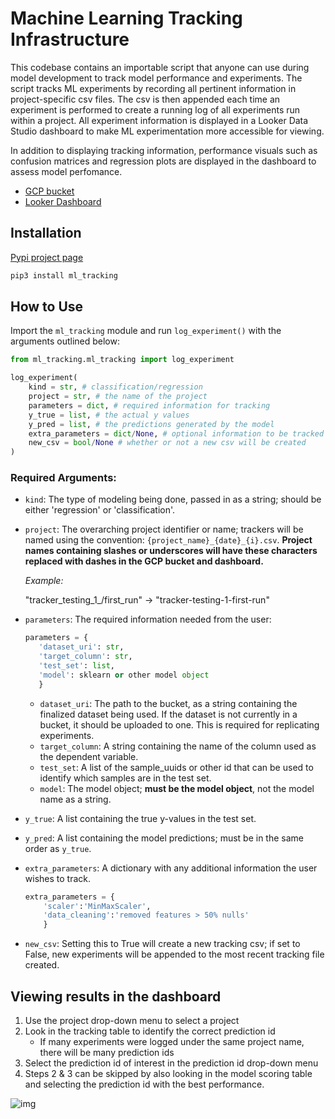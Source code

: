# Machine Learning Tracking Infrastructure
This codebase contains an importable script that anyone can use during model development to track model performance and experiments. The script tracks ML experiments by recording all pertinent information in project-specific csv files. The csv is then appended each time an experiment is performed to create a running log of all experiments run within a project. All experiment information is displayed in a Looker Data Studio dashboard to make ML experimentation more accessible for viewing.

In addition to displaying tracking information, performance visuals such as confusion matrices and regression plots are displayed in the dashboard to assess model perfomance.

- [GCP bucket](https://console.cloud.google.com/storage/browser/production-patternag-ds-ml-tracking)
- [Looker Dashboard](https://lookerstudio.google.com/s/uLeEtSVV8hU)

## Installation
[Pypi project page](https://pypi.org/project/ml-tracking/)
~~~python
pip3 install ml_tracking
~~~

## How to Use
Import the `ml_tracking` module and run `log_experiment()` with the arguments outlined below:
~~~python
from ml_tracking.ml_tracking import log_experiment

log_experiment(
    kind = str, # classification/regression
    project = str, # the name of the project
    parameters = dict, # required information for tracking
    y_true = list, # the actual y values
    y_pred = list, # the predictions generated by the model
    extra_parameters = dict/None, # optional information to be tracked
    new_csv = bool/None # whether or not a new csv will be created
)
~~~

### Required Arguments:
- `kind`: The type of modeling being done, passed in as a string; should be either 'regression' or 'classification'.
- `project`: The overarching project identifier or name; trackers will be named using the convention: `{project_name}_{date}_{i}.csv`. __Project names containing slashes or underscores will have these characters replaced with dashes in the GCP bucket and dashboard.__ 
    
    _Example:_

    "tracker_testing_1_/first_run" -> "tracker-testing-1-first-run"
- `parameters`: The required information needed from the user:

     ~~~python
    parameters = {
        'dataset_uri': str,
        'target_column': str,
        'test_set': list,
        'model': sklearn or other model object
        }
    ~~~ 
    - `dataset_uri`: The path to the bucket, as a string containing the finalized dataset being used. If the dataset is not currently in a bucket, it should be uploaded to one. This is required for replicating experiments.
    - `target_column`: A string containing the name of the column used as the dependent variable.
    - `test_set`: A list of the sample_uuids or other id that can be used to identify which samples are in the test set.
    - `model`: The model object; __must be the model object__, not the model name as a string.

- `y_true`: A list containing the true y-values in the test set.
- `y_pred`: A list containing the model predictions; must be in the same order as `y_true`.
- `extra_parameters`: A dictionary with any additional information the user wishes to track.
    ~~~python
    extra_parameters = {
        'scaler':'MinMaxScaler', 
        'data_cleaning':'removed features > 50% nulls'
        }
    ~~~
- `new_csv`: Setting this to True will create a new tracking csv; if set to False, new experiments will be appended to the most recent tracking file created.

## Viewing results in the dashboard
1. Use the project drop-down menu to select a project
2. Look in the tracking table to identify the correct prediction id
    - If many experiments were logged under the same project name, there will be many prediction ids
3. Select the prediction id of interest in the prediction id drop-down menu
4. Steps 2 & 3 can be skipped by also looking in the model scoring table and selecting the prediction id with the best performance.

![img](files/result_select.png)

